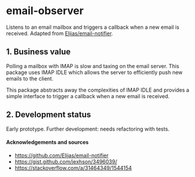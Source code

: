 # email-observer
Listens to an email mailbox and triggers a callback when a new email is received.  Adapted from [Elijas/email-notifier](https://github.com/Elijas/email-notifier).

## 1. Business value
Polling a mailbox with IMAP is slow and taxing on the email server.  This package uses IMAP IDLE which allows the server to efficiently push new emails to the client.  

This package abstracts away the complexities of IMAP IDLE and provides a simple interface to trigger a callback when a new email is received.

## 2. Development status 
Early prototype. Further development: needs refactoring with tests.

#### Acknowledgements and sources
- https://github.com/Elijas/email-notifier
- https://gist.github.com/jexhson/3496039/
- https://stackoverflow.com/a/31464349/1544154
